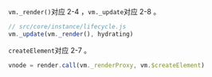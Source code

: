 `vm._render()`对应 2-4 ，`vm._update`对应 2-8 。

```javascript
// src/core/instance/lifecycle.js
vm._update(vm._render(), hydrating)
```

`createElement`对应 2-7 。

```javascript
vnode = render.call(vm._renderProxy, vm.$createElement)
```
